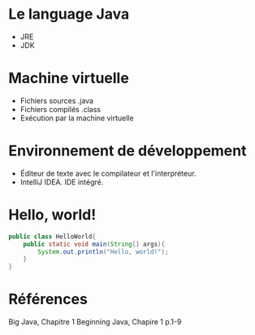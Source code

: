 
# Le language Java
* JRE
* JDK

# Machine virtuelle
* Fichiers sources .java
* Fichiers compilés .class
* Exécution par la machine virtuelle

# Environnement de développement
* Éditeur de texte avec le compilateur et l'interpréteur.
* IntelliJ IDEA. IDE intégré.

# Hello, world!

```java
public class HelloWorld{
    public static void main(String[] args){
        System.out.println("Hello, world!");
    }
}
```

# Références

Big Java, Chapitre 1
Beginning Java, Chapire 1 p.1-9